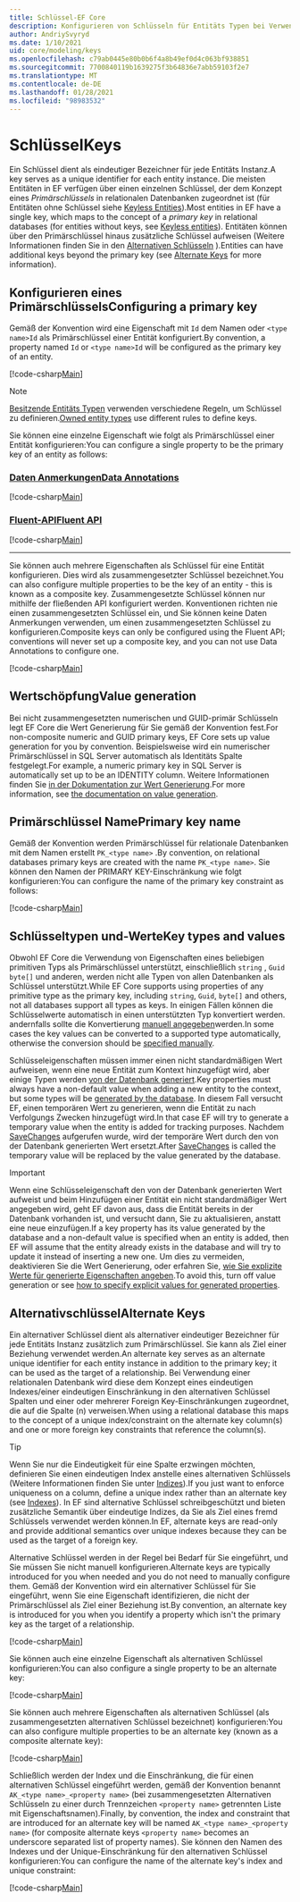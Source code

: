 ```yaml
---
title: Schlüssel-EF Core
description: Konfigurieren von Schlüsseln für Entitäts Typen bei Verwendung von Entity Framework Core
author: AndriySvyryd
ms.date: 1/10/2021
uid: core/modeling/keys
ms.openlocfilehash: c79ab0445e80b0b6f4a8b49ef0d4c063bf938851
ms.sourcegitcommit: 7700840119b1639275f3b64836e7abb59103f2e7
ms.translationtype: MT
ms.contentlocale: de-DE
ms.lasthandoff: 01/28/2021
ms.locfileid: "98983532"
---
```

# <a name="keys"></a><span data-ttu-id="8f089-103">Schlüssel</span><span class="sxs-lookup"><span data-stu-id="8f089-103">Keys</span></span>

<span data-ttu-id="8f089-104">Ein Schlüssel dient als eindeutiger Bezeichner für jede Entitäts Instanz.</span><span class="sxs-lookup"><span data-stu-id="8f089-104">A key serves as a unique identifier for each entity instance.</span></span> <span data-ttu-id="8f089-105">Die meisten Entitäten in EF verfügen über einen einzelnen Schlüssel, der dem Konzept eines *Primärschlüssels* in relationalen Datenbanken zugeordnet ist (für Entitäten ohne Schlüssel siehe [Keyless Entities](xref:core/modeling/keyless-entity-types)).</span><span class="sxs-lookup"><span data-stu-id="8f089-105">Most entities in EF have a single key, which maps to the concept of a *primary key* in relational databases (for entities without keys, see [Keyless entities](xref:core/modeling/keyless-entity-types)).</span></span> <span data-ttu-id="8f089-106">Entitäten können über den Primärschlüssel hinaus zusätzliche Schlüssel aufweisen (Weitere Informationen finden Sie in den [Alternativen Schlüsseln](#alternate-keys) ).</span><span class="sxs-lookup"><span data-stu-id="8f089-106">Entities can have additional keys beyond the primary key (see [Alternate Keys](#alternate-keys) for more information).</span></span>

## <a name="configuring-a-primary-key"></a><span data-ttu-id="8f089-107">Konfigurieren eines Primärschlüssels</span><span class="sxs-lookup"><span data-stu-id="8f089-107">Configuring a primary key</span></span>

<span data-ttu-id="8f089-108">Gemäß der Konvention wird eine Eigenschaft mit `Id` dem Namen oder `<type name>Id` als Primärschlüssel einer Entität konfiguriert.</span><span class="sxs-lookup"><span data-stu-id="8f089-108">By convention, a property named `Id` or `<type name>Id` will be configured as the primary key of an entity.</span></span>

[!code-csharp[Main](../../../samples/core/Modeling/Conventions/KeyId.cs?name=KeyId&highlight=3,11)]

> [!NOTE]
> <span data-ttu-id="8f089-109">[Besitzende Entitäts Typen](xref:core/modeling/owned-entities) verwenden verschiedene Regeln, um Schlüssel zu definieren.</span><span class="sxs-lookup"><span data-stu-id="8f089-109">[Owned entity types](xref:core/modeling/owned-entities) use different rules to define keys.</span></span>

<span data-ttu-id="8f089-110">Sie können eine einzelne Eigenschaft wie folgt als Primärschlüssel einer Entität konfigurieren:</span><span class="sxs-lookup"><span data-stu-id="8f089-110">You can configure a single property to be the primary key of an entity as follows:</span></span>

### <a name="data-annotations"></a>[<span data-ttu-id="8f089-111">Daten Anmerkungen</span><span class="sxs-lookup"><span data-stu-id="8f089-111">Data Annotations</span></span>](#tab/data-annotations)

[!code-csharp[Main](../../../samples/core/Modeling/DataAnnotations/KeySingle.cs?name=KeySingle&highlight=3)]

### <a name="fluent-api"></a>[<span data-ttu-id="8f089-112">Fluent-API</span><span class="sxs-lookup"><span data-stu-id="8f089-112">Fluent API</span></span>](#tab/fluent-api)

[!code-csharp[Main](../../../samples/core/Modeling/FluentAPI/KeySingle.cs?name=KeySingle&highlight=4)]

***

<span data-ttu-id="8f089-113">Sie können auch mehrere Eigenschaften als Schlüssel für eine Entität konfigurieren. Dies wird als zusammengesetzter Schlüssel bezeichnet.</span><span class="sxs-lookup"><span data-stu-id="8f089-113">You can also configure multiple properties to be the key of an entity - this is known as a composite key.</span></span> <span data-ttu-id="8f089-114">Zusammengesetzte Schlüssel können nur mithilfe der fließenden API konfiguriert werden. Konventionen richten nie einen zusammengesetzten Schlüssel ein, und Sie können keine Daten Anmerkungen verwenden, um einen zusammengesetzten Schlüssel zu konfigurieren.</span><span class="sxs-lookup"><span data-stu-id="8f089-114">Composite keys can only be configured using the Fluent API; conventions will never set up a composite key, and you can not use Data Annotations to configure one.</span></span>

[!code-csharp[Main](../../../samples/core/Modeling/FluentAPI/KeyComposite.cs?name=KeyComposite&highlight=4)]

## <a name="value-generation"></a><span data-ttu-id="8f089-115">Wertschöpfung</span><span class="sxs-lookup"><span data-stu-id="8f089-115">Value generation</span></span>

<span data-ttu-id="8f089-116">Bei nicht zusammengesetzten numerischen und GUID-primär Schlüsseln legt EF Core die Wert Generierung für Sie gemäß der Konvention fest.</span><span class="sxs-lookup"><span data-stu-id="8f089-116">For non-composite numeric and GUID primary keys, EF Core sets up value generation for you by convention.</span></span> <span data-ttu-id="8f089-117">Beispielsweise wird ein numerischer Primärschlüssel in SQL Server automatisch als Identitäts Spalte festgelegt.</span><span class="sxs-lookup"><span data-stu-id="8f089-117">For example, a numeric primary key in SQL Server is automatically set up to be an IDENTITY column.</span></span> <span data-ttu-id="8f089-118">Weitere Informationen finden Sie [in der Dokumentation zur Wert Generierung](xref:core/modeling/generated-properties).</span><span class="sxs-lookup"><span data-stu-id="8f089-118">For more information, see [the documentation on value generation](xref:core/modeling/generated-properties).</span></span>

## <a name="primary-key-name"></a><span data-ttu-id="8f089-119">Primärschlüssel Name</span><span class="sxs-lookup"><span data-stu-id="8f089-119">Primary key name</span></span>

<span data-ttu-id="8f089-120">Gemäß der Konvention werden Primärschlüssel für relationale Datenbanken mit dem Namen erstellt `PK_<type name>` .</span><span class="sxs-lookup"><span data-stu-id="8f089-120">By convention, on relational databases primary keys are created with the name `PK_<type name>`.</span></span> <span data-ttu-id="8f089-121">Sie können den Namen der PRIMARY KEY-Einschränkung wie folgt konfigurieren:</span><span class="sxs-lookup"><span data-stu-id="8f089-121">You can configure the name of the primary key constraint as follows:</span></span>

[!code-csharp[Main](../../../samples/core/Modeling/FluentAPI/KeyName.cs?name=KeyName&highlight=5)]

## <a name="key-types-and-values"></a><span data-ttu-id="8f089-122">Schlüsseltypen und-Werte</span><span class="sxs-lookup"><span data-stu-id="8f089-122">Key types and values</span></span>

<span data-ttu-id="8f089-123">Obwohl EF Core die Verwendung von Eigenschaften eines beliebigen primitiven Typs als Primärschlüssel unterstützt, einschließlich `string` , `Guid` `byte[]` und anderen, werden nicht alle Typen von allen Datenbanken als Schlüssel unterstützt.</span><span class="sxs-lookup"><span data-stu-id="8f089-123">While EF Core supports using properties of any primitive type as the primary key, including `string`, `Guid`, `byte[]` and others, not all databases support all types as keys.</span></span> <span data-ttu-id="8f089-124">In einigen Fällen können die Schlüsselwerte automatisch in einen unterstützten Typ konvertiert werden. andernfalls sollte die Konvertierung [manuell angegeben](xref:core/modeling/value-conversions)werden.</span><span class="sxs-lookup"><span data-stu-id="8f089-124">In some cases the key values can be converted to a supported type automatically, otherwise the conversion should be [specified manually](xref:core/modeling/value-conversions).</span></span>

<span data-ttu-id="8f089-125">Schlüsseleigenschaften müssen immer einen nicht standardmäßigen Wert aufweisen, wenn eine neue Entität zum Kontext hinzugefügt wird, aber einige Typen werden [von der Datenbank generiert](xref:core/modeling/generated-properties).</span><span class="sxs-lookup"><span data-stu-id="8f089-125">Key properties must always have a non-default value when adding a new entity to the context, but some types will be [generated by the database](xref:core/modeling/generated-properties).</span></span> <span data-ttu-id="8f089-126">In diesem Fall versucht EF, einen temporären Wert zu generieren, wenn die Entität zu nach Verfolgungs Zwecken hinzugefügt wird.</span><span class="sxs-lookup"><span data-stu-id="8f089-126">In that case EF will try to generate a temporary value when the entity is added for tracking purposes.</span></span> <span data-ttu-id="8f089-127">Nachdem [SaveChanges](/dotnet/api/Microsoft.EntityFrameworkCore.DbContext.SaveChanges) aufgerufen wurde, wird der temporäre Wert durch den von der Datenbank generierten Wert ersetzt.</span><span class="sxs-lookup"><span data-stu-id="8f089-127">After [SaveChanges](/dotnet/api/Microsoft.EntityFrameworkCore.DbContext.SaveChanges) is called the temporary value will be replaced by the value generated by the database.</span></span>

> [!Important]
> <span data-ttu-id="8f089-128">Wenn eine Schlüsseleigenschaft den von der Datenbank generierten Wert aufweist und beim Hinzufügen einer Entität ein nicht standardmäßiger Wert angegeben wird, geht EF davon aus, dass die Entität bereits in der Datenbank vorhanden ist, und versucht dann, Sie zu aktualisieren, anstatt eine neue einzufügen.</span><span class="sxs-lookup"><span data-stu-id="8f089-128">If a key property has its value generated by the database and a non-default value is specified when an entity is added, then EF will assume that the entity already exists in the database and will try to update it instead of inserting a new one.</span></span> <span data-ttu-id="8f089-129">Um dies zu vermeiden, deaktivieren Sie die Wert Generierung, oder erfahren Sie, [wie Sie explizite Werte für generierte Eigenschaften angeben](xref:core/modeling/generated-properties#overriding-value-generation).</span><span class="sxs-lookup"><span data-stu-id="8f089-129">To avoid this, turn off value generation or see [how to specify explicit values for generated properties](xref:core/modeling/generated-properties#overriding-value-generation).</span></span>

## <a name="alternate-keys"></a><span data-ttu-id="8f089-130">Alternativschlüssel</span><span class="sxs-lookup"><span data-stu-id="8f089-130">Alternate Keys</span></span>

<span data-ttu-id="8f089-131">Ein alternativer Schlüssel dient als alternativer eindeutiger Bezeichner für jede Entitäts Instanz zusätzlich zum Primärschlüssel. Sie kann als Ziel einer Beziehung verwendet werden.</span><span class="sxs-lookup"><span data-stu-id="8f089-131">An alternate key serves as an alternate unique identifier for each entity instance in addition to the primary key; it can be used as the target of a relationship.</span></span> <span data-ttu-id="8f089-132">Bei Verwendung einer relationalen Datenbank wird diese dem Konzept eines eindeutigen Indexes/einer eindeutigen Einschränkung in den alternativen Schlüssel Spalten und einer oder mehrerer Foreign Key-Einschränkungen zugeordnet, die auf die Spalte (n) verweisen.</span><span class="sxs-lookup"><span data-stu-id="8f089-132">When using a relational database this maps to the concept of a unique index/constraint on the alternate key column(s) and one or more foreign key constraints that reference the column(s).</span></span>

> [!TIP]
> <span data-ttu-id="8f089-133">Wenn Sie nur die Eindeutigkeit für eine Spalte erzwingen möchten, definieren Sie einen eindeutigen Index anstelle eines alternativen Schlüssels (Weitere Informationen finden Sie unter [Indizes](xref:core/modeling/indexes)).</span><span class="sxs-lookup"><span data-stu-id="8f089-133">If you just want to enforce uniqueness on a column, define a unique index rather than an alternate key (see [Indexes](xref:core/modeling/indexes)).</span></span> <span data-ttu-id="8f089-134">In EF sind alternative Schlüssel schreibgeschützt und bieten zusätzliche Semantik über eindeutige Indizes, da Sie als Ziel eines fremd Schlüssels verwendet werden können.</span><span class="sxs-lookup"><span data-stu-id="8f089-134">In EF, alternate keys are read-only and provide additional semantics over unique indexes because they can be used as the target of a foreign key.</span></span>

<span data-ttu-id="8f089-135">Alternative Schlüssel werden in der Regel bei Bedarf für Sie eingeführt, und Sie müssen Sie nicht manuell konfigurieren.</span><span class="sxs-lookup"><span data-stu-id="8f089-135">Alternate keys are typically introduced for you when needed and you do not need to manually configure them.</span></span> <span data-ttu-id="8f089-136">Gemäß der Konvention wird ein alternativer Schlüssel für Sie eingeführt, wenn Sie eine Eigenschaft identifizieren, die nicht der Primärschlüssel als Ziel einer Beziehung ist.</span><span class="sxs-lookup"><span data-stu-id="8f089-136">By convention, an alternate key is introduced for you when you identify a property which isn't the primary key as the target of a relationship.</span></span>

[!code-csharp[Main](../../../samples/core/Modeling/Conventions/AlternateKey.cs?name=AlternateKey&highlight=12)]

<span data-ttu-id="8f089-137">Sie können auch eine einzelne Eigenschaft als alternativen Schlüssel konfigurieren:</span><span class="sxs-lookup"><span data-stu-id="8f089-137">You can also configure a single property to be an alternate key:</span></span>

[!code-csharp[Main](../../../samples/core/Modeling/FluentAPI/AlternateKeySingle.cs?name=AlternateKeySingle&highlight=4)]

<span data-ttu-id="8f089-138">Sie können auch mehrere Eigenschaften als alternativen Schlüssel (als zusammengesetzten alternativen Schlüssel bezeichnet) konfigurieren:</span><span class="sxs-lookup"><span data-stu-id="8f089-138">You can also configure multiple properties to be an alternate key (known as a composite alternate key):</span></span>

[!code-csharp[Main](../../../samples/core/Modeling/FluentAPI/AlternateKeyComposite.cs?name=AlternateKeyComposite&highlight=4)]

<span data-ttu-id="8f089-139">Schließlich werden der Index und die Einschränkung, die für einen alternativen Schlüssel eingeführt werden, gemäß der Konvention benannt `AK_<type name>_<property name>` (bei zusammengesetzten Alternativen Schlüsseln zu einer durch Trennzeichen `<property name>` getrennten Liste mit Eigenschaftsnamen).</span><span class="sxs-lookup"><span data-stu-id="8f089-139">Finally, by convention, the index and constraint that are introduced for an alternate key will be named `AK_<type name>_<property name>` (for composite alternate keys `<property name>` becomes an underscore separated list of property names).</span></span> <span data-ttu-id="8f089-140">Sie können den Namen des Indexes und der Unique-Einschränkung für den alternativen Schlüssel konfigurieren:</span><span class="sxs-lookup"><span data-stu-id="8f089-140">You can configure the name of the alternate key's index and unique constraint:</span></span>

[!code-csharp[Main](../../../samples/core/Modeling/FluentAPI/AlternateKeyName.cs?name=AlternateKeyName&highlight=5)]
